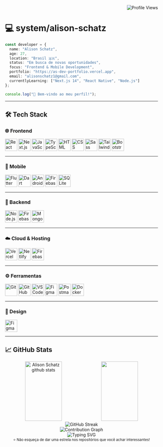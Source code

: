 <!-- README.md -->
<div align="right">
  <img src="https://komarev.com/ghpvc/?username=alisonschatz&color=6FA4FC&style=flat-square&label=Profile+Views" alt="Profile Views" />
</div>

# 💻 system/alison-schatz

```ts
const developer = {
  name: "Alison Schatz",
  age: 27,
  location: "Brasil 🇧🇷",
  status: "Em busca de novas oportunidades",
  focus: "Frontend & Mobile Development",
  portfolio: "https://as-dev-portfolio.vercel.app",
  email: "alisonschatz1@gmail.com",
  currentlyLearning: ["Next.js 14", "React Native", "Node.js"]
};

console.log("👋 Bem-vindo ao meu perfil!");
```

---

## 🛠️ Tech Stack

### 🌐 Frontend
<p align="left">
  <img src="https://cdn.jsdelivr.net/gh/devicons/devicon/icons/react/react-original.svg" height="40" alt="React"/>
  <img src="https://cdn.jsdelivr.net/gh/devicons/devicon/icons/nextjs/nextjs-original.svg" height="40" alt="Next.js"/>
  <img src="https://cdn.jsdelivr.net/gh/devicons/devicon/icons/javascript/javascript-original.svg" height="40" alt="JavaScript"/>
  <img src="https://cdn.jsdelivr.net/gh/devicons/devicon/icons/typescript/typescript-original.svg" height="40" alt="TypeScript"/>
  <img src="https://cdn.jsdelivr.net/gh/devicons/devicon/icons/html5/html5-original.svg" height="40" alt="HTML"/>
  <img src="https://cdn.jsdelivr.net/gh/devicons/devicon/icons/css3/css3-original.svg" height="40" alt="CSS"/>
  <img src="https://cdn.jsdelivr.net/gh/devicons/devicon/icons/sass/sass-original.svg" height="40" alt="Sass"/>
  <img src="https://www.vectorlogo.zone/logos/tailwindcss/tailwindcss-icon.svg" height="40" alt="Tailwind CSS"/>
  <img src="https://cdn.jsdelivr.net/gh/devicons/devicon/icons/bootstrap/bootstrap-original.svg" height="40" alt="Bootstrap"/>  
</p>

---

### 📱 Mobile
<p align="left">
  <img src="https://cdn.jsdelivr.net/gh/devicons/devicon/icons/flutter/flutter-original.svg" height="40" alt="Flutter"/>
  <img src="https://cdn.jsdelivr.net/gh/devicons/devicon/icons/dart/dart-original.svg" height="40" alt="Dart"/>
  <img src="https://cdn.jsdelivr.net/gh/devicons/devicon/icons/androidstudio/androidstudio-original.svg" height="40" alt="Android Studio"/>
  <img src="https://cdn.jsdelivr.net/gh/devicons/devicon/icons/firebase/firebase-plain.svg" height="40" alt="Firebase"/>
  <img src="https://cdn.jsdelivr.net/gh/devicons/devicon/icons/sqlite/sqlite-original.svg" height="40" alt="SQLite"/>
</p>

---

### 🔧 Backend
<p align="left">
  <img src="https://cdn.jsdelivr.net/gh/devicons/devicon/icons/nodejs/nodejs-original.svg" height="40" alt="Node.js"/>
  <img src="https://cdn.jsdelivr.net/gh/devicons/devicon/icons/firebase/firebase-plain.svg" height="40" alt="Firebase"/>
  <img src="https://cdn.jsdelivr.net/gh/devicons/devicon/icons/mongodb/mongodb-original.svg" height="40" alt="MongoDB"/>  
</p>

---

### ☁️ Cloud & Hosting
<p align="left">
  <img src="https://www.vectorlogo.zone/logos/vercel/vercel-icon.svg" height="40" alt="Vercel"/>
  <img src="https://www.vectorlogo.zone/logos/netlify/netlify-icon.svg" height="40" alt="Netlify"/>
  <img src="https://cdn.jsdelivr.net/gh/devicons/devicon/icons/firebase/firebase-plain.svg" height="40" alt="Firebase Hosting"/>
</p>

---

### ⚙️ Ferramentas
<p align="left">
  <img src="https://cdn.jsdelivr.net/gh/devicons/devicon/icons/git/git-original.svg" height="40" alt="Git"/>
  <img src="https://cdn.jsdelivr.net/gh/devicons/devicon/icons/github/github-original.svg" height="40" alt="GitHub"/>
  <img src="https://cdn.jsdelivr.net/gh/devicons/devicon/icons/vscode/vscode-original.svg" height="40" alt="VS Code"/>
  <img src="https://cdn.jsdelivr.net/gh/devicons/devicon/icons/figma/figma-original.svg" height="40" alt="Figma"/>
  <img src="https://www.vectorlogo.zone/logos/getpostman/getpostman-icon.svg" height="40" alt="Postman"/>
  <img src="https://cdn.jsdelivr.net/gh/devicons/devicon/icons/docker/docker-original.svg" height="40" alt="Docker"/>
</p>

---

### 🎨 Design
<p align="left">
  <img src="https://cdn.jsdelivr.net/gh/devicons/devicon/icons/figma/figma-original.svg" height="40" alt="Figma"/>
</p>


---

## 📈 GitHub Stats

<div align="center">
  <img width="49%" height="195px" src="https://github-readme-stats.vercel.app/api?username=alisonschatz&show_icons=true&count_private=true&hide_border=true&title_color=6FA4FC&icon_color=6FA4FC&text_color=c9d1d9&bg_color=0d1117&border_radius=10" alt="Alison Schatz github stats" /> 
  <img width="49%" height="195px" src="https://github-readme-stats.vercel.app/api/top-langs/?username=alisonschatz&layout=compact&hide_border=true&title_color=6FA4FC&text_color=c9d1d9&bg_color=0d1117&border_radius=10" />
</div>
<div align="center">
  <img src="https://github-readme-streak-stats.herokuapp.com/?user=alisonschatz&theme=dark&hide_border=true&background=0d1117&stroke=6FA4FC&ring=6FA4FC&fire=6FA4FC&currStreakLabel=6FA4FC" alt="GitHub Streak" />
</div>
<div align="center">
  <img src="https://github-readme-activity-graph.vercel.app/graph?username=alisonschatz&theme=react-dark&hide_border=true&area=true&custom_title=Contribution%20Graph" alt="Contribution Graph" />
</div>

<div align="center">
  <img src="https://readme-typing-svg.herokuapp.com?font=Fira+Code&size=18&pause=1000&color=6FA4FC&center=true&vCenter=true&width=600&lines=Obrigado+pela+visita!+%F0%9F%98%84;Vamos+construir+algo+incrível+juntos!+%F0%9F%9A%80;Sempre+aprendendo%2C+sempre+evoluindo!+%F0%9F%8C%B1" alt="Typing SVG" />
</div>
<div align="center">
  <sub>⭐ Não esqueça de dar uma estrela nos repositórios que você achar interessantes!</sub>
</div>

